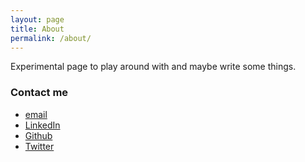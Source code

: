 ```yaml
---
layout: page
title: About
permalink: /about/
---
```


Experimental page to play around with and maybe write some things.

### Contact me

* [email](mailto:chrisdlee@gmail.com)
* [LinkedIn](https://www.linkedin.com/in/christofferdlee)
* [Github](https://github.com/cd83)
* [Twitter](https://www.twitter.com/_cd83)